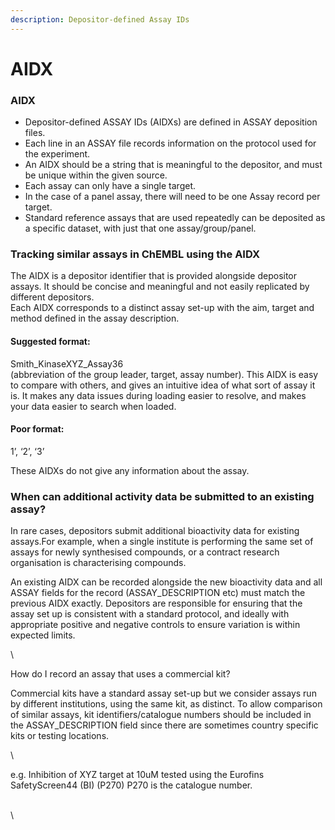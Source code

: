 ```yaml
---
description: Depositor-defined Assay IDs
---
```


# AIDX

### AIDX

* Depositor-defined ASSAY IDs (AIDXs) are defined in ASSAY deposition files.
* Each line in an ASSAY file records information on the protocol used for the experiment.&#x20;
* An AIDX should be a string that is meaningful to the depositor, and must be unique within the given source.
* Each assay can only have a single target.
* In the case of a panel assay, there will need to be one Assay record per target.
* Standard reference assays that are used repeatedly can be deposited as a specific dataset, with just that one assay/group/panel.

### **Tracking similar assays in ChEMBL using the AIDX**

The AIDX is a depositor identifier that is provided alongside depositor assays. It should be concise and meaningful and not easily replicated by different depositors.\
Each AIDX corresponds to a distinct assay set-up with the aim, target and method defined in the assay description.

#### Suggested format:&#x20;

Smith\_KinaseXYZ\_Assay36\
(abbreviation of the group leader, target, assay number). This AIDX is easy to compare with others, and gives an intuitive idea of what sort of assay it is. It makes any data issues during loading easier to resolve, and makes your data easier to search when loaded.

#### Poor format:&#x20;

1’, ‘2’, ‘3’

These AIDXs do not give any information about the assay.&#x20;

### When can additional activity data be submitted to an existing assay?

In rare cases, depositors submit additional bioactivity data for existing assays.For example, when a single institute is performing the same set of assays for newly synthesised compounds, or a contract research organisation is characterising compounds.&#x20;

An existing AIDX can be recorded alongside the new bioactivity data and all ASSAY fields for the record (ASSAY\_DESCRIPTION etc) must match the previous AIDX exactly.  Depositors are responsible for ensuring that the assay set up is consistent with a standard protocol, and ideally with appropriate positive and negative controls to ensure variation is within expected limits.

\


How do I record an assay that uses a commercial kit?

Commercial kits have a standard assay set-up but we consider assays run by different institutions, using the same kit, as distinct. To allow comparison of similar assays, kit identifiers/catalogue numbers should be included in the ASSAY\_DESCRIPTION field since there are sometimes country specific kits or testing locations.

\


e.g. Inhibition of XYZ target at 10uM tested using the Eurofins SafetyScreen44 (BI) (P270)  P270 is the catalogue number.

\
\
